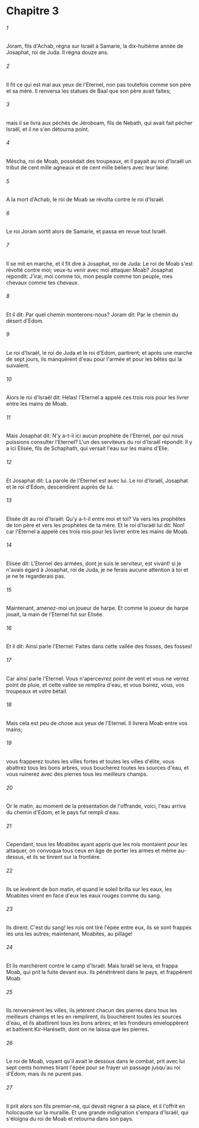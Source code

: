 # Chapitre 3

###### 1
Joram, fils d'Achab, régna sur Israël à Samarie, la dix-huitième année de Josaphat, roi de Juda. Il régna douze ans.
###### 2
Il fit ce qui est mal aux yeux de l'Eternel, non pas toutefois comme son père et sa mère. Il renversa les statues de Baal que son père avait faites;
###### 3
mais il se livra aux péchés de Jéroboam, fils de Nebath, qui avait fait pécher Israël, et il ne s'en détourna point.
###### 4
Méscha, roi de Moab, possédait des troupeaux, et il payait au roi d'Israël un tribut de cent mille agneaux et de cent mille béliers avec leur laine.
###### 5
A la mort d'Achab, le roi de Moab se révolta contre le roi d'Israël.
###### 6
Le roi Joram sortit alors de Samarie, et passa en revue tout Israël.
###### 7
Il se mit en marche, et il fit dire à Josaphat, roi de Juda: Le roi de Moab s'est révolté contre moi; veux-tu venir avec moi attaquer Moab? Josaphat répondit: J'irai, moi comme toi, mon peuple comme ton peuple, mes chevaux comme tes chevaux.
###### 8
Et il dit: Par quel chemin monterons-nous? Joram dit: Par le chemin du désert d'Edom.
###### 9
Le roi d'Israël, le roi de Juda et le roi d'Edom, partirent; et après une marche de sept jours, ils manquèrent d'eau pour l'armée et pour les bêtes qui la suivaient.
###### 10
Alors le roi d'Israël dit: Hélas! l'Eternel a appelé ces trois rois pour les livrer entre les mains de Moab.
###### 11
Mais Josaphat dit: N'y a-t-il ici aucun prophète de l'Eternel, par qui nous puissions consulter l'Eternel? L'un des serviteurs du roi d'Israël répondit: Il y a ici Elisée, fils de Schaphath, qui versait l'eau sur les mains d'Elie.
###### 12
Et Josaphat dit: La parole de l'Eternel est avec lui. Le roi d'Israël, Josaphat et le roi d'Edom, descendirent auprès de lui.
###### 13
Elisée dit au roi d'Israël: Qu'y a-t-il entre moi et toi? Va vers les prophètes de ton père et vers les prophètes de ta mère. Et le roi d'Israël lui dit: Non! car l'Eternel a appelé ces trois rois pour les livrer entre les mains de Moab.
###### 14
Elisée dit: L'Eternel des armées, dont je suis le serviteur, est vivant! si je n'avais égard à Josaphat, roi de Juda, je ne ferais aucune attention à toi et je ne te regarderais pas.
###### 15
Maintenant, amenez-moi un joueur de harpe. Et comme le joueur de harpe jouait, la main de l'Eternel fut sur Elisée.
###### 16
Et il dit: Ainsi parle l'Eternel: Faites dans cette vallée des fosses, des fosses!
###### 17
Car ainsi parle l'Eternel: Vous n'apercevrez point de vent et vous ne verrez point de pluie, et cette vallée se remplira d'eau, et vous boirez, vous, vos troupeaux et votre bétail.
###### 18
Mais cela est peu de chose aux yeux de l'Eternel. Il livrera Moab entre vos mains;
###### 19
vous frapperez toutes les villes fortes et toutes les villes d'élite, vous abattrez tous les bons arbres, vous boucherez toutes les sources d'eau, et vous ruinerez avec des pierres tous les meilleurs champs.
###### 20
Or le matin, au moment de la présentation de l'offrande, voici, l'eau arriva du chemin d'Edom, et le pays fut rempli d'eau.
###### 21
Cependant, tous les Moabites ayant appris que les rois montaient pour les attaquer, on convoqua tous ceux en âge de porter les armes et même au-dessus, et ils se tinrent sur la frontière.
###### 22
Ils se levèrent de bon matin, et quand le soleil brilla sur les eaux, les Moabites virent en face d'eux les eaux rouges comme du sang.
###### 23
Ils dirent: C'est du sang! les rois ont tiré l'épée entre eux, ils se sont frappés les uns les autres; maintenant, Moabites, au pillage!
###### 24
Et ils marchèrent contre le camp d'Israël. Mais Israël se leva, et frappa Moab, qui prit la fuite devant eux. Ils pénétrèrent dans le pays, et frappèrent Moab.
###### 25
Ils renversèrent les villes, ils jetèrent chacun des pierres dans tous les meilleurs champs et les en remplirent, ils bouchèrent toutes les sources d'eau, et ils abattirent tous les bons arbres; et les frondeurs enveloppèrent et battirent Kir-Haréseth, dont on ne laissa que les pierres.
###### 26
Le roi de Moab, voyant qu'il avait le dessous dans le combat, prit avec lui sept cents hommes tirant l'épée pour se frayer un passage jusqu'au roi d'Edom; mais ils ne purent pas.
###### 27
Il prit alors son fils premier-né, qui devait régner à sa place, et il l'offrit en holocauste sur la muraille. Et une grande indignation s'empara d'Israël, qui s'éloigna du roi de Moab et retourna dans son pays.
